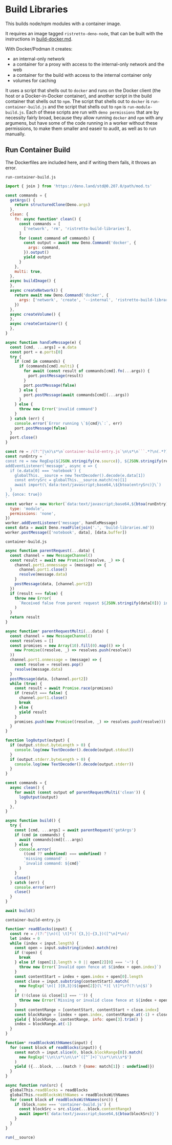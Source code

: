 # Build Libraries

This builds node/npm modules with a container image.

It requires an image tagged `ristretto-deno-node`, that can be built with the instructions in [build-docker.md](build-docker.md).

With Docker/Podman it creates:

- an internal-only network
- a container for a proxy with access to the internal-only network and the web
- a container for the build with access to the internal container only
- volumes for caching

It uses a script that shells out to `docker` and runs on the Docker client (the host or a Docker-in-Docker container), and another script in the build container that shells out to `npm`. The script that shells out to `docker` is `run-container-build.js` and the script that shells out to `npm` is `run-module-build.js`. Each of these scripts are run with `deno permissions` that are by necessity fairly broad, because they allow running `docker` and `npm` with any argumens, but have some of the code running in a worker without these permissions, to make them smaller and easeir to audit, as well as to run manually.

## Run Container Build

The Dockerfiles are included here, and if writing them fails, it throws an error.

`run-container-build.js`

```js
import { join } from 'https://deno.land/std@0.207.0/path/mod.ts'

const commands = {
  getArgs() {
    return structuredClone(Deno.args)
  },
  clean: {
    fn: async function* clean() {
      const commands = [
        ['network', 'rm', 'ristretto-build-libraries'],
      ]
      for (const command of commands) {
        const output = await new Deno.Command('docker', {
          args: command,
        }).output()
        yield output
      }
    },
    multi: true,
  },
  async buildImage() {
  },
  async createNetwork() {
    return await new Deno.Command('docker', {
      args: ['network', 'create', '--internal', 'ristretto-build-libraries'],
    })
  },
  async createVolume() {
  },
  async createContainer() {
  },
}

async function handleMessage(e) {
  const [cmd, ...args] = e.data
  const port = e.ports[0]
  try {
    if (cmd in commands) {
      if (commands[cmd].multi) {
        for await (const result of commands[cmd].fn(...args)) {
          port.postMessage(result)
        }
        port.postMessage(false)
      } else {
        port.postMessage(await commands[cmd](...args))
      }
    } else {
      throw new Error('invalid command')
    }
  } catch (err) {
    console.error(`Error running \`${cmd}\`:`, err)
    port.postMessage(false)
  }
  port.close()
}

const re = /(?:^|\n)\s*\n`container-build-entry.js`\n\s*\n```.*?\n(.*?)```\s*(?:\n|$)/s
const runEntry = `
const re = new RegExp(${JSON.stringify(re.source)}, ${JSON.stringify(re.flags)})
addEventListener('message', async e => {
  if (e.data[0] === 'notebook') {
    globalThis.__source = new TextDecoder().decode(e.data[1])
    const entrySrc = globalThis.__source.match(re)[1]
    await import(\`data:text/javascript;base64,\${btoa(entrySrc)}\`)
  }
}, {once: true})
`
const worker = new Worker(`data:text/javascript;base64,${btoa(runEntry)}`, {
  type: 'module',
  permissions: 'none',
})
worker.addEventListener('message', handleMessage)
const data = await Deno.readFile(join('.', 'build-libraries.md'))
worker.postMessage(['notebook', data], [data.buffer])
```

`container-build.js`

```js
async function parentRequest(...data) {
  const channel = new MessageChannel()
  const result = await new Promise((resolve, _) => {
    channel.port1.onmessage = (message) => {
      channel.port1.close()
      resolve(message.data)
    }
    postMessage(data, [channel.port2])
  })
  if (result === false) {
    throw new Error(
      `Received false from parent request ${JSON.stringify(data[0])} in worker`
    )
  }
  return result
}

async function* parentRequestMulti(...data) {
  const channel = new MessageChannel()
  const resolves = []
  const promises = new Array(10).fill(0).map(() => (
    new Promise((resolve, _) => resolves.push(resolve))
  ))
  channel.port1.onmessage = (message) => {
    const resolve = resolves.pop()
    resolve(message.data)
  }
  postMessage(data, [channel.port2])
  while (true) {
    const result = await Promise.race(promises)
    if (result === false) {
      channel.port1.close()
      break
    } else {
      yield result
    }
    promises.push(new Promise((resolve, _) => resolves.push(resolve)))
  }
}

function logOutput(output) {
  if (output.stdout.byteLength > 0) {
    console.log(new TextDecoder().decode(output.stdout))
  }
  if (output.stderr.byteLength > 0) {
    console.log(new TextDecoder().decode(output.stderr))
  }
}

const commands = {
  async clean() {
    for await (const output of parentRequestMulti('clean')) {
      logOutput(output)
    }
  },
}

async function build() {
  try {
    const [cmd, ...args] = await parentRequest('getArgs')
    if (cmd in commands) {
      await commands[cmd](...args)
    } else {
      console.error(
        ((cmd ?? undefined) === undefined) ?
        'missing command' :
        `invalid command: ${cmd}`
      )
    }
    close()
  } catch (err) {
    console.error(err)
    close()
  }
}

await build()
```

`container-build-entry.js`

```js
function* readBlocks(input) {
  const re = /(?:^|\n)([ \t]*)(`{3,}|~{3,})([^\n]*\n)/
  let index = 0
  while (index < input.length) {
    const open = input.substring(index).match(re)
    if (!open) {
      break
    } else if (open[1].length > 0 || open[2][0] === '~') {
      throw new Error(`Invalid open fence at ${index + open.index}`)
    }
    const contentStart = index + open.index + open[0].length
    const close = input.substring(contentStart).match(
      new RegExp(`\n([ ]{0,3})${open[2]}(\`*)[ \t]*\r?(?:\n|$)`)
    )
    if (!(close && close[1] === '')) {
      throw new Error(`Missing or invalid close fence at ${index + open.index}`)
    }
    const contentRange = [contentStart, contentStart + close.index]
    const blockRange = [index + open.index, contentRange.at(-1) + close[0].length]
    yield { blockRange, contentRange, info: open[3].trim() }
    index = blockRange.at(-1)
  }
}

function* readBlocksWithNames(input) {
  for (const block of readBlocks(input)) {
    const match = input.slice(0, block.blockRange[0]).match(
      new RegExp('\\n\\s*\\n\\s*`([^`]+)`\\s*\\n\\s*$')
    )
    yield ({...block, ...(match ? {name: match[1]} : undefined)})
  }
}

async function run(src) {
  globalThis.readBlocks = readBlocks
  globalThis.readBlocksWithNames = readBlocksWithNames
  for (const block of readBlocksWithNames(src)) {
    if (block.name === 'container-build.js') {
      const blockSrc = src.slice(...block.contentRange)
      await import(`data:text/javascript;base64,${btoa(blockSrc)}`)
    }
  }
}

run(__source)
```
